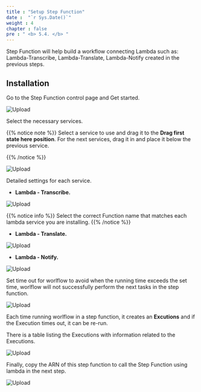 ```yaml
---
title : "Setup Step Function"
date :  "`r Sys.Date()`" 
weight : 4
chapter : false
pre : " <b> 5.4. </b> "
---
```


Step Function will help build a workflow connecting Lambda such as: Lambda-Transcribe, Lambda-Translate, Lambda-Notify created in the previous steps.

## Installation

Go to the Step Function control page and Get started.

![Upload](/images/8.stepfun/n.png)

Select the necessary services.

{{% notice note %}}
Select a service to use and drag it to the **Drag first state here position**. For the next services, drag it in and place it below the previous service.

{{% /notice %}}

![Upload](/images/8.stepfun/n1.png)

Detailed settings for each service.

+ **Lambda - Transcribe.**

![Upload](/images/8.stepfun/n2.png)

{{% notice info %}}
Select the correct Function name that matches each lambda service you are installing.
{{% /notice %}}

+ **Lambda - Translate.**

![Upload](/images/8.stepfun/n3.png)

+ **Lambda - Notify.**

![Upload](/images/8.stepfun/n4.png)

Set time out for worlflow to avoid when the running time exceeds the set time, worlflow will not successfully perform the next tasks in the step function.

![Upload](/images/8.stepfun/n5.png)

Each time running worlflow in a step function, it creates an **Excutions** and if the Execution times out, it can be re-run.

There is a table listing the Executions with information related to the Executions.

![Upload](/images/8.stepfun/n6.png)

Finally, copy the ARN of this step function to call the Step Function using lambda in the next step.

![Upload](/images/8.stepfun/n7.png)